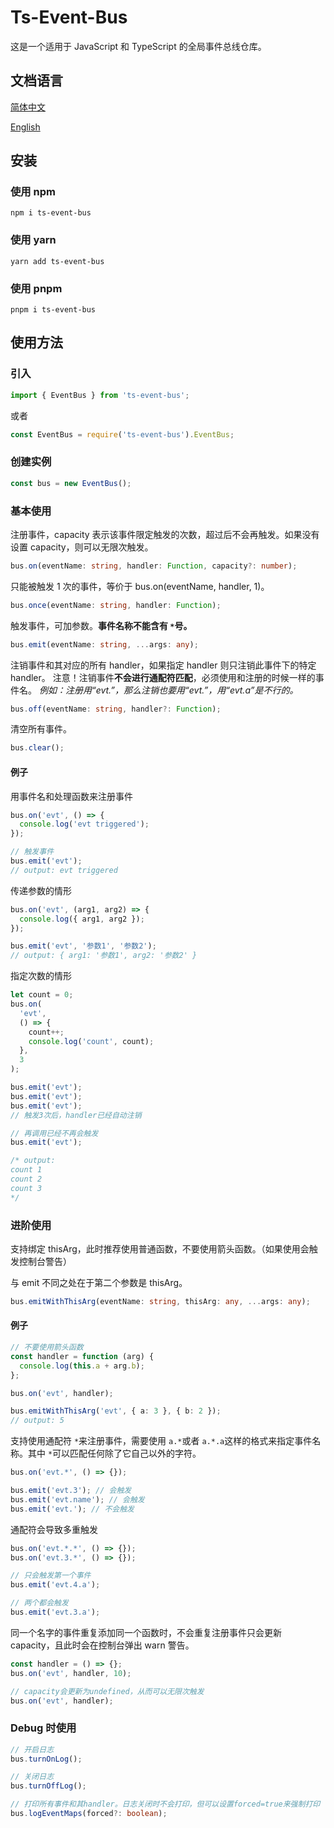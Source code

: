 # Ts-Event-Bus

这是一个适用于 JavaScript 和 TypeScript 的全局事件总线仓库。

## 文档语言

[简体中文](README.md)

[English](readme/README_en.md)

## 安装

### 使用 npm

```shell
npm i ts-event-bus
```

### 使用 yarn

```shell
yarn add ts-event-bus
```

### 使用 pnpm

```shell
pnpm i ts-event-bus
```

## 使用方法

### 引入

```typescript
import { EventBus } from 'ts-event-bus';
```

或者

```typescript
const EventBus = require('ts-event-bus').EventBus;
```

### 创建实例

```typescript
const bus = new EventBus();
```

### 基本使用

注册事件，capacity 表示该事件限定触发的次数，超过后不会再触发。如果没有设置 capacity，则可以无限次触发。

```typescript
bus.on(eventName: string, handler: Function, capacity?: number);
```

只能被触发 1 次的事件，等价于 bus.on(eventName, handler, 1)。

```typescript
bus.once(eventName: string, handler: Function);
```

触发事件，可加参数。**事件名称不能含有 `*`号。**

```typescript
bus.emit(eventName: string, ...args: any);
```

注销事件和其对应的所有 handler，如果指定 handler 则只注销此事件下的特定 handler。
注意！注销事件**不会进行通配符匹配**，必须使用和注册的时候一样的事件名。
_例如：注册用“evt.”，那么注销也要用“evt.”，用“evt.a”是不行的。_

```typescript
bus.off(eventName: string, handler?: Function);
```

清空所有事件。

```typescript
bus.clear();
```

#### 例子

用事件名和处理函数来注册事件

```typescript
bus.on('evt', () => {
  console.log('evt triggered');
});

// 触发事件
bus.emit('evt');
// output: evt triggered
```

传递参数的情形

```typescript
bus.on('evt', (arg1, arg2) => {
  console.log({ arg1, arg2 });
});

bus.emit('evt', '参数1', '参数2');
// output: { arg1: '参数1', arg2: '参数2' }
```

指定次数的情形

```typescript
let count = 0;
bus.on(
  'evt',
  () => {
    count++;
    console.log('count', count);
  },
  3
);

bus.emit('evt');
bus.emit('evt');
bus.emit('evt');
// 触发3次后，handler已经自动注销

// 再调用已经不再会触发
bus.emit('evt');

/* output:
count 1
count 2
count 3
*/
```

### 进阶使用

支持绑定 thisArg，此时推荐使用普通函数，不要使用箭头函数。（如果使用会触发控制台警告）

与 emit 不同之处在于第二个参数是 thisArg。

```typescript
bus.emitWithThisArg(eventName: string, thisArg: any, ...args: any);
```

#### 例子

```typescript
// 不要使用箭头函数
const handler = function (arg) {
  console.log(this.a + arg.b);
};

bus.on('evt', handler);

bus.emitWithThisArg('evt', { a: 3 }, { b: 2 });
// output: 5
```

支持使用通配符 `*`来注册事件，需要使用 `a.*`或者 `a.*.a`这样的格式来指定事件名称。其中 `*`可以匹配任何除了它自己以外的字符。

```typescript
bus.on('evt.*', () => {});

bus.emit('evt.3'); // 会触发
bus.emit('evt.name'); // 会触发
bus.emit('evt.'); // 不会触发
```

通配符会导致多重触发

```typescript
bus.on('evt.*.*', () => {});
bus.on('evt.3.*', () => {});

// 只会触发第一个事件
bus.emit('evt.4.a');

// 两个都会触发
bus.emit('evt.3.a');
```

同一个名字的事件重复添加同一个函数时，不会重复注册事件只会更新 capacity，且此时会在控制台弹出 warn 警告。

```typescript
const handler = () => {};
bus.on('evt', handler, 10);

// capacity会更新为undefined，从而可以无限次触发
bus.on('evt', handler);
```

### Debug 时使用

```typescript
// 开启日志
bus.turnOnLog();

// 关闭日志
bus.turnOffLog();

// 打印所有事件和其handler。日志关闭时不会打印，但可以设置forced=true来强制打印
bus.logEventMaps(forced?: boolean);
```
